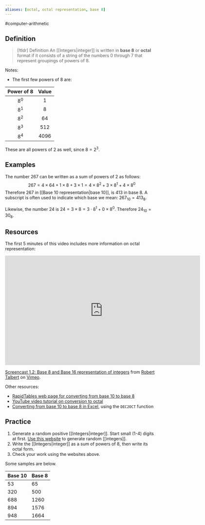 ```yaml
---
aliases: [octal, octal representation, base 8]
--- 
```


#computer-arithmetic 

## Definition 

> [!tldr] Definition
> An [[Integers|integer]] is written in **base 8** or **octal** format if it consists of a string of the numbers $0$ through $7$ that represent groupings of powers of 8. 

Notes: 
- The first few powers of $8$ are: 

| Power of $8$ | Value |
| :------------: | :-----: |
| $8^0$        | $1$   |
| $8^1$        | $8$   |
| $8^2$        | $64$  |
| $8^3$        | $512$ |
| $8^4$        |  $4096$     |

These are all powers of $2$ as well, since $8 = 2^3$. 
## Examples 

The number $267$ can be written as a sum of powers of $2$ as follows: 
$$267 = 4 \times 64 + 1 \times 8 + 3 \times 1 = 4 \times 8^2 + 3 \times 8^1 + 4 \times 8^0$$
Therefore $267$ in [[Base 10 representation|base 10]], is $413$ in base 8.  A subscript is often used to indicate which base we mean: $267_{10} = 413_{8}$. 

Likewise, the number 24 is $24 = 3 \times 8 = 3 \cdot 8^1 + 0 \times 8^0$. Therefore $24_{10} = 30_8$. 
## Resources 

The first 5 minutes of this video includes more information on octal representation: 
<iframe src="https://player.vimeo.com/video/575939514?h=75dcd68fbc" width="640" height="360" frameborder="0" allow="autoplay; fullscreen; picture-in-picture" allowfullscreen></iframe>
<p><a href="https://vimeo.com/575939514">Screencast 1.2: Base 8 and Base 16 representation of integers</a> from <a href="https://vimeo.com/user132700952">Robert Talbert</a> on <a href="https://vimeo.com">Vimeo</a>.</p>

Other resources: 
- [RapidTables web page for converting from base 10 to base 8](https://www.rapidtables.com/convert/number/decimal-to-binary.html)
- [YouTube video tutorial on conversion to octal](https://www.youtube.com/watch?v=ayul1fmZd0Y)
- [Converting from base 10 to base 8 in Excel]([https://smallbusiness.chron.com/convert-decimals-binary-numbers-using-excel-39699.html](https://www.causal.app/formulae/dec2oct-excel)), using the `DEC2OCT` function
## Practice 

1. Generate a random positive [[Integers|integer]]. Start small (1-4) digits at first. [Use this website](https://www.random.org/integers/) to generate random [[integers]]. 
2. Write the [[Integers|integer]] as a sum of powers of 8, then write its octal form. 
3. Check your work using the websites above. 

Some samples are below. 


| Base 10 | Base 8 |
| ------- | ------ |
| 53      | 65     |
| 320     | 500    |
| 688     | 1260   |
| 894     | 1576   |
| 948     | 1664   |
